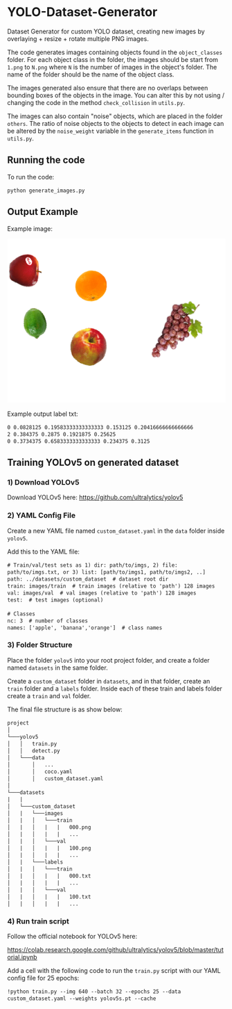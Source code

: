 # YOLO-Dataset-Generator
Dataset Generator for custom YOLO dataset, creating new images by overlaying + resize + rotate multiple PNG images.

The code generates images containing objects found in the ```object_classes``` folder. For each object class in the folder, the images should be start from ```1.png``` to ```N.png``` where ```N``` is the number of images in the object's folder. The name of the folder should be the name of the object class.

The images generated also ensure that there are no overlaps between bounding boxes of the objects in the image. You can alter this by not using / changing the code in the method ```check_collision``` in ```utils.py```.

The images can also contain "noise" objects, which are placed in the folder ```others```. The ratio of noise objects to the objects to detect in each image can be altered by the ```noise_weight``` variable in the ```generate_items``` function in ```utils.py```.


## Running the code
To run the code:

```
python generate_images.py
```

## Output Example
Example image:

![Example generated img](generated_imgs/000.png "Example generated img")

Example output label txt:

```
0 0.0828125 0.19583333333333333 0.153125 0.20416666666666666
2 0.384375 0.2875 0.1921875 0.25625
0 0.3734375 0.6583333333333333 0.234375 0.3125
```

## Training YOLOv5 on generated dataset

### 1) Download YOLOv5
Download YOLOv5 here:
https://github.com/ultralytics/yolov5

### 2) YAML Config File
Create a new YAML file named ```custom_dataset.yaml``` in the ```data``` folder inside ```yolov5```.

Add this to the YAML file:

```
# Train/val/test sets as 1) dir: path/to/imgs, 2) file: path/to/imgs.txt, or 3) list: [path/to/imgs1, path/to/imgs2, ..]
path: ../datasets/custom_dataset  # dataset root dir
train: images/train  # train images (relative to 'path') 128 images
val: images/val  # val images (relative to 'path') 128 images
test:  # test images (optional)

# Classes
nc: 3  # number of classes
names: ['apple', 'banana','orange']  # class names
```

### 3) Folder Structure
Place the folder ```yolov5``` into your root project folder, and create a folder named ```datasets``` in the same folder.

Create a ```custom_dataset``` folder in ```datasets```, and in that folder, create an ```train``` folder and a ```labels``` folder. Inside each of these train and labels folder create a ```train``` and ```val``` folder.

The final file structure is as show below:

```
project
│
└───yolov5
│   │   train.py
│   │   detect.py
│   └───data
│       │   ...
│       │   coco.yaml
│       │   custom_dataset.yaml
│   
└───datasets
|   |
│   └───custom_dataset
│   |   └───images
│   |   │   └───train
│   |   │   |   |   000.png
│   |   │   |   |   ...
│   |   │   └───val
│   |   │   |   |   100.png
│   |   │   |   |   ...
│   |   └───labels
│   |   │   └───train
│   |   │   |   |   000.txt
│   |   │   |   |   ...
│   |   │   └───val
│   |   │   |   |   100.txt
│   |   │   |   |   ...

```

### 4) Run train script
Follow the official notebook for YOLOv5 here:

https://colab.research.google.com/github/ultralytics/yolov5/blob/master/tutorial.ipynb

Add a cell with the following code to run the ```train.py``` script with our YAML config file for 25 epochs:

```
!python train.py --img 640 --batch 32 --epochs 25 --data custom_dataset.yaml --weights yolov5s.pt --cache
```
